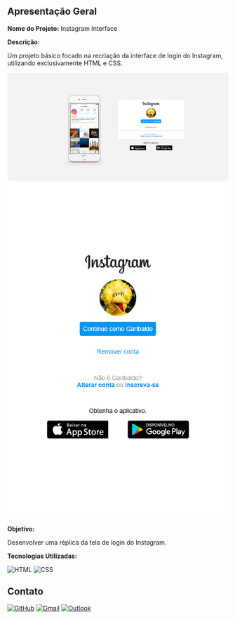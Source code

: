 ## Apresentação Geral

**Nome do Projeto:** Instagram Interface

**Descrição:**

Um projeto básico focado na recriação da interface de login do Instagram, utilizando exclusivamente HTML e CSS.

<div align="center">

  ![demo](https://raw.githubusercontent.com/Edssaac/instagram/main/src/img/demo/desktop.png)
  ![demo](https://raw.githubusercontent.com/Edssaac/instagram/main/src/img/demo/mobile.png)

</div>

**Objetivo:**

Desenvolver uma réplica da tela de login do Instagram.

**Tecnologias Utilizadas:**

![HTML](https://img.shields.io/badge/HTML5-E34F26?style=for-the-badge&logo=html5&logoColor=white)
![CSS](https://img.shields.io/badge/CSS3-1572B6?style=for-the-badge&logo=css3&logoColor=white)

## Contato

[![GitHub](https://img.shields.io/badge/GitHub-100000?style=for-the-badge&logo=github&logoColor=white)](https://github.com/edssaac)
[![Gmail](https://img.shields.io/badge/Gmail-D14836?style=for-the-badge&logo=gmail&logoColor=white)](mailto:edssaac@gmail.com)
[![Outlook](https://img.shields.io/badge/Outlook-0078D4?style=for-the-badge&logo=microsoft-outlook&logoColor=white)](mailto:edssaac@outlook.com)
